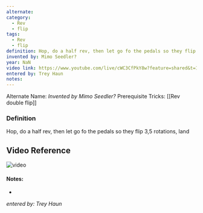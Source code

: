 ```yaml
---
alternate: 
category:
  - Rev
  - flip
tags:
  - Rev
  - flip
definition: Hop, do a half rev, then let go fo the pedals so they flip 3,5 rotations, land
invented by: Mimo Seedler?
year: NaN
video link: https://www.youtube.com/live/cWC3CfPkY8w?feature=shared&t=13581
entered by: Trey Haun
notes: 
---
```

Alternate Name: 
*Invented by Mimo Seedler?*
Prerequisite Tricks: [[Rev double flip]]

### Definition
Hop, do a half rev, then let go fo the pedals so they flip 3,5 rotations, land

## Video Reference
![video](https://www.youtube.com/live/cWC3CfPkY8w?feature=shared&t=13581)

#### Notes:
- 
*entered by: Trey Haun*

